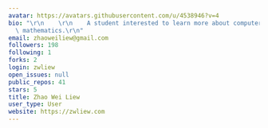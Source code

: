 ```yaml
---
avatar: https://avatars.githubusercontent.com/u/4538946?v=4
bio: "\r\n    \r\n    A student interested to learn more about computer science and\
  \ mathematics.\r\n"
email: zhaoweiliew@gmail.com
followers: 198
following: 1
forks: 2
login: zwliew
open_issues: null
public_repos: 41
stars: 5
title: Zhao Wei Liew
user_type: User
website: https://zwliew.com
---
```

